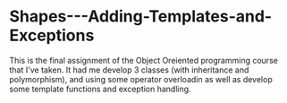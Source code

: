 # Shapes---Adding-Templates-and-Exceptions

This is the final assignment of the Object Oreiented programming course that I've taken. It had me develop 3 classes (with inheritance and polymorphism), and using some operator overloadin as well as develop some template functions and exception handling.
